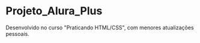 # Projeto_Alura_Plus

Desenvolvido no curso "Praticando HTML/CSS", com menores atualizações pessoais.
